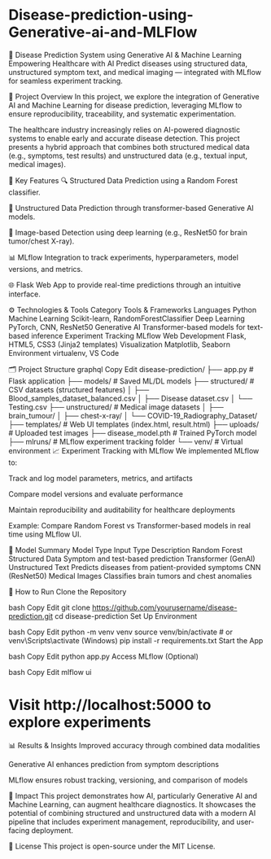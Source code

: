 # Disease-prediction-using-Generative-ai-and-MLFlow
🧠 Disease Prediction System using Generative AI & Machine Learning
Empowering Healthcare with AI
Predict diseases using structured data, unstructured symptom text, and medical imaging — integrated with MLflow for seamless experiment tracking.

📌 Project Overview
In this project, we explore the integration of Generative AI and Machine Learning for disease prediction, leveraging MLflow to ensure reproducibility, traceability, and systematic experimentation.

The healthcare industry increasingly relies on AI-powered diagnostic systems to enable early and accurate disease detection. This project presents a hybrid approach that combines both structured medical data (e.g., symptoms, test results) and unstructured data (e.g., textual input, medical images).

🚀 Key Features
🔍 Structured Data Prediction using a Random Forest classifier.

🧬 Unstructured Data Prediction through transformer-based Generative AI models.

🧠 Image-based Detection using deep learning (e.g., ResNet50 for brain tumor/chest X-ray).

📊 MLflow Integration to track experiments, hyperparameters, model versions, and metrics.

🌐 Flask Web App to provide real-time predictions through an intuitive interface.

⚙️ Technologies & Tools
Category	Tools & Frameworks
Languages	Python
Machine Learning	Scikit-learn, RandomForestClassifier
Deep Learning	PyTorch, CNN, ResNet50
Generative AI	Transformer-based models for text-based inference
Experiment Tracking	MLflow
Web Development	Flask, HTML5, CSS3 (Jinja2 templates)
Visualization	Matplotlib, Seaborn
Environment	virtualenv, VS Code

🗂 Project Structure
graphql
Copy
Edit
disease-prediction/
├── app.py                 # Flask application
├── models/                # Saved ML/DL models
├── structured/            # CSV datasets (structured features)
│   ├── Blood_samples_dataset_balanced.csv
│   ├── Disease dataset.csv
│   └── Testing.csv
├── unstructured/          # Medical image datasets
│   ├── brain_tumour/
│   ├── chest-x-ray/
│   └── COVID-19_Radiography_Dataset/
├── templates/             # Web UI templates (index.html, result.html)
├── uploads/               # Uploaded test images
├── disease_model.pth      # Trained PyTorch model
├── mlruns/                # MLflow experiment tracking folder
└── venv/                  # Virtual environment
📈 Experiment Tracking with MLflow
We implemented MLflow to:

Track and log model parameters, metrics, and artifacts

Compare model versions and evaluate performance

Maintain reproducibility and auditability for healthcare deployments

Example: Compare Random Forest vs Transformer-based models in real time using MLflow UI.

🧪 Model Summary
Model Type	Input Type	Description
Random Forest	Structured Data	Symptom and test-based prediction
Transformer (GenAI)	Unstructured Text	Predicts diseases from patient-provided symptoms
CNN (ResNet50)	Medical Images	Classifies brain tumors and chest anomalies

🏁 How to Run
Clone the Repository

bash
Copy
Edit
git clone https://github.com/yourusername/disease-prediction.git
cd disease-prediction
Set Up Environment

bash
Copy
Edit
python -m venv venv
source venv/bin/activate  # or venv\Scripts\activate (Windows)
pip install -r requirements.txt
Start the App

bash
Copy
Edit
python app.py
Access MLflow (Optional)

bash
Copy
Edit
mlflow ui
# Visit http://localhost:5000 to explore experiments
📊 Results & Insights
Improved accuracy through combined data modalities

Generative AI enhances prediction from symptom descriptions

MLflow ensures robust tracking, versioning, and comparison of models

🏥 Impact
This project demonstrates how AI, particularly Generative AI and Machine Learning, can augment healthcare diagnostics. It showcases the potential of combining structured and unstructured data with a modern AI pipeline that includes experiment management, reproducibility, and user-facing deployment.

📄 License
This project is open-source under the MIT License.

